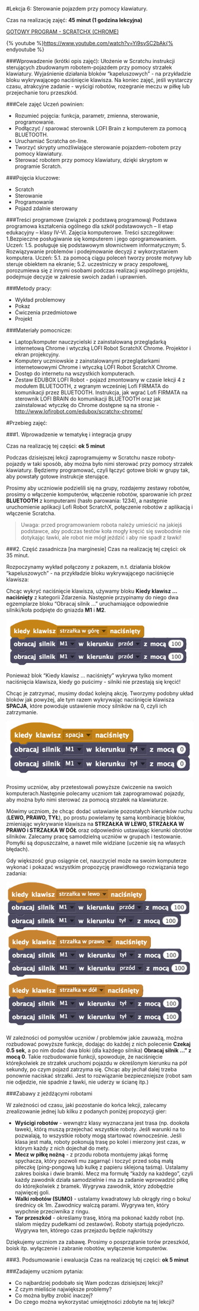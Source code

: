 #Lekcja 6: Sterowanie pojazdem przy pomocy klawiatury.

Czas na realizację zajęć: **45 minut (1 godzina lekcyjna)**

[GOTOWY PROGRAM - SCRATCHX (CHROME)](http://www.lofirobot.com/scratchx/?url=http://lofirobot.com/scratchx/examples/klawiatura.sbx#scratch)

{% youtube %}https://www.youtube.com/watch?v=Yi9svSC2bAk{% endyoutube %} 
  
###Wprowadzenie (krótki opis zajęć):
Ułożenie w Scratchu instrukcji sterujących zbudowanym robotem-pojazdem przy pomocy strzałek klawiatury. Wyjaśnienie działania bloków “kapeluszowych” - na przykładzie bloku wykrywającego naciśnięcie klawisza. Na koniec zajęć, jeśli wystarczy czasu, atrakcyjne zadanie - wyścigi robotów, rozegranie meczu w piłkę lub przejechanie toru przeszkód.
  
###Cele zajęć
Uczeń powinien:
- Rozumieć pojęcia: funkcja, parametr, zmienna, sterowanie, programowanie.
- Podłączyć / sparować sterownik LOFI Brain z komputerem za pomocą BLUETOOTH.
- Uruchamiać Scratcha on-line.
- Tworzyć skrypty umożliwiające sterowanie pojazdem-robotem przy pomocy klawiatury.
- Sterować robotem przy pomocy klawiatury, dzięki skryptom w programie Scratch.

###Pojęcia kluczowe:
- Scratch
- Sterowanie
- Programowanie
- Pojazd zdalnie sterowany


###Treści programowe (związek z podstawą programową)
Podstawa programowa kształcenia ogólnego dla szkół podstawowych – II etap edukacyjny – klasy IV-VI. Zajęcia komputerowe. Treści szczegółowe:
1.Bezpieczne posługiwanie się komputerem i jego oprogramowaniem. Uczeń:
1.5. posługuje się podstawowym słownictwem informatycznym;
5. Rozwiązywanie problemów i podejmowanie decyzji z wykorzystaniem komputera.
Uczeń:
	5.1. za pomocą ciągu poleceń tworzy proste motywy lub steruje obiektem na ekranie;
	5.2. uczestniczy w pracy zespołowej, porozumiewa się z innymi osobami podczas
realizacji wspólnego projektu, podejmuje decyzje w zakresie swoich zadań i
uprawnień.


###Metody pracy:
- Wykład problemowy
- Pokaz
- Ćwiczenia przedmiotowe
- Projekt


###Materiały pomocnicze:
- Laptop/komputer nauczycielski z zainstalowaną przeglądarką internetową Chrome i wtyczką LOFI Robot ScratchX Chrome. 
Projektor i ekran projekcyjny.
- Komputery uczniowskie z zainstalowanymi przeglądarkami internetowowymi Chrome  i wtyczką LOFI Robot ScratchX Chrome. 
- Dostęp do internetu na wszystkich komputerach.
- Zestaw EDUBOX LOFI Robot - pojazd zmontowany w czasie lekcji 4 z modułem BLUETOOTH, z wgranym wcześniej Lofi FIRMATA do komunikacji przez BLUETOOTH. Instrukcja, jak wgrać Lofi FIRMATA na sterownik LOFI BRAIN do komunikacji BLUETOOTH oraz jak zainstalować wtyczkę do Chrome dostępne są na stronie  - http://www.lofirobot.com/edubox/scratchx-chrome/




#Przebieg zajęć:
 
###1. Wprowadzenie w tematykę i integracja grupy              

Czas na realizację tej części: **ok 5 minut**

Podczas dzisiejszej lekcji zaprogramujemy w Scratchu nasze roboty-pojazdy w taki sposób, aby można było nimi sterować przy pomocy strzałek klawiatury. Będziemy programować, czyli łączyć gotowe bloki w grupy tak, aby powstały gotowe instrukcje sterujące.

Prosimy aby uczniowie podzielili się na grupy, rozdajemy zestawy robotów, prosimy o włączenie komputerów, włączenie robotów, sparowanie ich przez **BLUETOOTH** z komputerami (hasło parowania: 1234), a następnie uruchomienie aplikacji Lofi Robot ScratchX, połączenie robotów z aplikacją i włączenie Scratcha. 


> Uwaga: przed programowaniem robota należy umieścić na jakiejś podstawce, aby podczas testów koła mogły kręcić się swobodnie nie dotykając ławki, ale robot nie mógł jeździć i aby nie spadł z ławki!


 
 
###2. Część zasadnicza
[na marginesie] Czas na realizację tej części: ok 35 minut.

Rozpoczynamy wykład połączony z pokazem, n.t. działania bloków “kapeluszowych” - na przykładzie bloku wykrywającego naciśnięcie klawisza:


Chcąc wykryć naciśnięcie klawisza, używamy bloku **Kiedy klawisz … naciśnięty** z kategorii Zdarzenia. Następnie przypinamy do niego dwa egzemplarze bloku “Obracaj silnik …” uruchamiające odpowiednie silniki/koła podpięte do gniazda **M1** i **M2**.

![](klawiatura_gora.png)

Ponieważ blok “Kiedy klawisz … naciśnięty” wykrywa tylko moment naciśnięcia klawisza, kiedy go puścimy - silniki nie przestają się kręcić! 

Chcąc je zatrzymać, musimy dodać kolejną akcję. Tworzymy podobny układ bloków jak powyżej, ale tym razem wykrywając naciśnięcie klawisza **SPACJA**, które powoduje ustawienie mocy silników na 0, czyli ich zatrzymanie.

![](klawiatura_stop.png)

Prosimy uczniów, aby przetestowali powyższe ćwiczenie na swoich komputerach.Następnie polecamy uczniom tak zaprogramować pojazdy, aby można było nimi sterować za pomocą strzałek na klawiaturze. 

Mówimy uczniom, że chcąc dodać ustawianie pozostałych kierunków ruchu (**LEWO, PRAWO, TYŁ**), po prostu powielamy tę samą kombinację bloków, zmieniając wykrywanie klawisza na **STRZAŁKA W LEWO, STRZAŁKA W PRAWO i STRZAŁKA W DÓŁ** oraz odpowiednio ustawiając kierunki obrotów silników. Zalecamy pracę samodzielną uczniów w grupach i testowanie. Pomyłki są dopuszczalne, a nawet mile widziane (uczenie się na własych błędach).

Gdy większość grup osiągnie cel, nauczyciel może na swoim komputerze wykonać i pokazać wszystkim propozycję prawidłowego rozwiązania tego zadania:

![](klawiatura_lewo_prawo_dol.png)

W zależności od pomysłów uczniów / problemów jakie zauważą, można rozbudować powyższe funkcje, dodając do każdej z nich polecenie **Czekaj 0.5 sek**, a po nim dodać dwa bloki (dla każdego silnika) **Obracaj silnik …” z mocą 0**. Takie rozbudowanie funkcji, spowoduje, że naciśnięcie którejkolwiek ze strzałek uruchomi pojazdu w określonym kierunku na pół sekundy, po czym pojazd zatrzyma się. Chcąc aby jechał dalej trzeba ponownie naciskać strzałki. Jest to rozwiązanie bezpieczniejsze (robot sam nie odjedzie, nie spadnie z ławki, nie uderzy w ścianę itp.)

###Zabawy z jeżdźącymi robotami

W zależności od czasu, jaki pozostanie do końca lekcji, zalecamy zrealizowanie jednej lub kilku z podanych poniżej propozycji gier:
- **Wyścigi robotów** - wewnątrz klasy wyznaczana jest trasa (np. dookoła ławek), którą muszą przejechać wszystkie roboty. Jeśłi warunki na to pozwalają, to wszystkie roboty mogą startować równocześnie. Jeśli klasa jest mała, roboty pokonują trasę po kolei i mierzony jest czas, w którym każdy z nich dojechał do mety.
- **Mecz w piłkę nożną** - z przodu robota montujemy jakąś formę spychacza, który pozwoli mu zagarnąć i toczyć przed sobą małą piłeczkę (ping-pongową lub kulkę z papieru sklejoną taśmą). Ustalamy zakres boiska i dwie bramki. Mecz ma formułę “każdy na każdego”, czyli każdy zawodnik działa samodzielnie i ma za zadanie wprowadzić piłkę do którejkolwiek z bramek. Wygrywa zawodnik, który zdobędzie najwięcej goli.
- **Walki robotów (SUMO)** -  ustalamy kwadratowy lub okrągły ring o boku/średnicy ok 1m. Zawodnicy walczą parami. Wygrywa ten, który wypchnie przeciwnika z ringu.
- **Tor przeszkód** - określamy trasę, którą ma pokonać każdy robot (np. slalom między pudełkami od zestawów). Roboty startują pojedyńczo. Wygrywa ten, którego czas przejazdu będzie najkrótszy
 
Dziękujemy uczniom za zabawę. Prosimy o posprzątanie torów przeszkód, boisk itp. wyłączenie i zabranie robotów, wyłączenie komputerów. 

###3. Podsumowanie i ewaluacja
Czas na realizację tej części: **ok 5 minut**

###Zadajemy uczniom pytania:
- Co najbardziej podobało się Wam podczas dzisiejszej lekcji?
- Z czym mieliście największe problemy?
- Co można byłby zrobić inaczej?
- Do czego można wykorzystać umiejętności zdobyte na tej lekcji?

